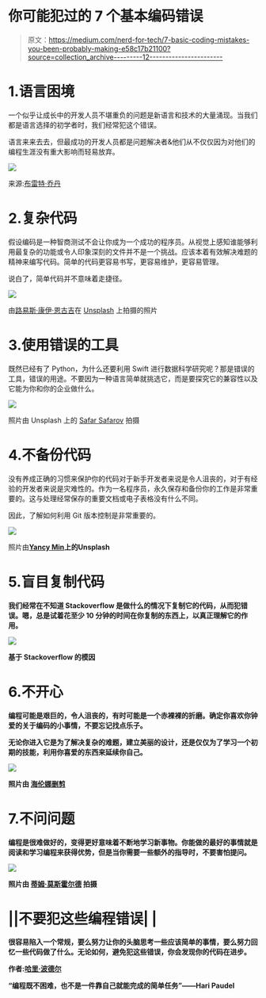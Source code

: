 # 你可能犯过的 7 个基本编码错误

> 原文：<https://medium.com/nerd-for-tech/7-basic-coding-mistakes-you-been-probably-making-e58c17b21100?source=collection_archive---------12----------------------->

# 1.语言困境

一个似乎让成长中的开发人员不堪重负的问题是新语言和技术的大量涌现。当我们都是语言选择的初学者时，我们经常犯这个错误。

语言来来去去，但最成功的开发人员都是问题解决者&他们从不仅仅因为对他们的编程生涯没有重大影响而轻易放弃。

![](img/7018e1c78e3cd9893798357c99e4422b.png)

来源:[布雷特·乔丹](https://unsplash.com/@brett_jordan)

# 2.复杂代码

假设编码是一种智商测试不会让你成为一个成功的程序员。从视觉上感知谁能够利用最复杂的功能或令人印象深刻的文件并不是一个挑战。应该本着有效解决难题的精神来编写代码。简单的代码更容易书写，更容易维护，更容易管理。

说白了，简单代码并不意味着走捷径。

![](img/074c3a7863f199c2ef8324e8a58ea4e2.png)

由[路易斯·康伊·恩古吉](https://unsplash.com/@ngeshlew)在 [Unsplash](https://unsplash.com/@ngeshlew) 上拍摄的照片

# 3.使用错误的工具

既然已经有了 Python，为什么还要利用 Swift 进行数据科学研究呢？那是错误的工具，错误的用途。不要因为一种语言简单就挑选它，而是要探究它的兼容性以及它能为你和你的企业做什么。

![](img/933d972cf708dacaf44b3fdfc0c46f92.png)

照片由 Unsplash 上的 [Safar Safarov](https://unsplash.com/@codestorm) 拍摄

# 4.不备份代码

没有养成正确的习惯来保护你的代码对于新手开发者来说是令人沮丧的，对于有经验的开发者来说是灾难性的。作为一名程序员，永久保存和备份你的工作是非常重要的。这与处理经常保存的重要文档或电子表格没有什么不同。

因此，了解如何利用 Git 版本控制是非常重要的。

![](img/fcc79c7eb15c8f4babdc091e3a813cf4.png)

照片由[**Yancy Min**](https://unsplash.com/@yancymin)**上的Unsplash**

# **5.盲目复制代码**

**我们经常在不知道 Stackoverflow 是做什么的情况下复制它的代码，从而犯错误。嗯，总是试着花至少 10 分钟的时间在你复制的东西上，以真正理解它的作用。**

**![](img/3796a0821a2aa54f00b04ad77ce9090e.png)**

**基于 Stackoverflow 的模因**

# **6.不开心**

**编程可能是艰巨的，令人沮丧的，有时可能是一个赤裸裸的折磨。确定你喜欢你钟爱的关于编码的小事情，不要忘记找点乐子。**

**无论你进入它是为了解决复杂的难题，建立美丽的设计，还是仅仅为了学习一个初期的技能，利用你喜爱的东西来延续你自己。**

**![](img/1bce1477c50c8b2b3ee27ba2aa0b0119.png)**

**照片由 [**海伦娜删剪**](https://unsplash.com/@wildlittlethingsphoto)**

# **7.不问问题**

**编程是很难做好的，变得更好意味着不断地学习新事物。你能做的最好的事情就是阅读和学习编程来获得优势，但是当你需要一些额外的指导时，不要害怕提问。**

**![](img/372f7f9fb10d1620d31600dbbd66e4a9.png)**

**照片由 [**蒂姆·莫斯霍尔德**](https://unsplash.com/@timmossholder) 拍摄**

# **||不要犯这些编程错误| |**

**很容易陷入一个常规，要么努力让你的头脑思考一些应该简单的事情，要么努力回忆一些代码做了什么。无论如何，避免犯这些错误，你会发现你的代码在进步。**

**作者:[哈里·波德尔](https://www.linkedin.com/in/hari8848/)**

**“编程既不困难，也不是一件靠自己就能完成的简单任务”——Hari Paudel**